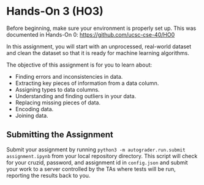 # Hands-On 3 (HO3)

Before beginning, make sure your environment is properly set up.
This was documented in Hands-On 0: https://github.com/ucsc-cse-40/HO0

In this assignment, you will start with an unprocessed, real-world dataset and clean the dataset so that it is ready for machine learning algorithms.

The objective of this assignment is for you to learn about:
 - Finding errors and inconsistencies in data.
 - Extracting key pieces of information from a data column.
 - Assigning types to data columns.
 - Understanding and finding outliers in your data.
 - Replacing missing pieces of data.
 - Encoding data.
 - Joining data.

## Submitting the Assignment

Submit your assignment by running `python3 -m autograder.run.submit assignment.ipynb` from your local repository directory.
This script will check for your cruzid, password, and assignment id in `config.json`
and submit your work to a server controlled by the TAs where tests will be run, reporting the results back to you.
